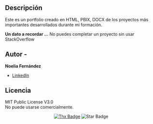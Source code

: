 ## Descripción

Este es un portfolio creado en HTML, PBIX, DOCX de los proyectos más importantes desarrollados durante mi formación.

<strong>Un dato a recordar ...</strong> No puedes completar un proyecto sin usar StackOverflow<br>

## Autor - 
**Noelia Fernández**
* [LinkedIn](https://www.linkedin.com/in/noelia-fernández-pe)

## Licencia

MIT Public License V3.0         
No puede usarse comercialmente.

<div align="center">
<a href="https://saythanks.io/to/erwin.lejeune15%40gmail.com?style=flat-square"><img src="https://img.shields.io/badge/Agradece-!-1EAEDB.svg?style=flat-square" alt="Thx Badge"/></a>
<img src="https://img.shields.io/static/v1?label=%F0%9F%8C%9F&message=Si%20es%20Util&style=style=flat&color=BC4E99" alt="Star Badge"/></a><br>

